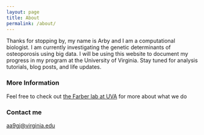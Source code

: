 ```yaml
---
layout: page
title: About
permalink: /about/
---
```


Thanks for stopping by, my name is Arby and I am a computational biologist. I am currently investigating the genetic determinants of osteoporosis using big data. I will be using this website to document my progress in my program at the University of Virginia. Stay tuned for analysis tutorials, blog posts, and life updates.
### More Information

Feel free to check out [the Farber lab at UVA](https://www.farberlab.com/) for more about what we do

### Contact me

[aa9gj@virginia.edu](mailto:aa9gj@virginia.edu)
